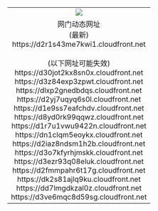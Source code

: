 ﻿<table>
  <tr></tr>
  <tr><td colspan=2 align=center><img src="https://d2r1s43me7kwi1.cloudfront.net/Up/oGate.jpg" /></td></tr>
  <tr><td colspan=2 align=center>网门动态网址<br/>(最新)
<br>https://d2r1s43me7kwi1.cloudfront.net
<br/><br/>(以下网址可能失效)
<br>https://d30jot2kx8sn0x.cloudfront.net
<br>https://d3z84exp3zpwt.cloudfront.net
<br>https://dlxp2gnedbdqs.cloudfront.net
<br>https://d2yj7uqyq6s0l.cloudfront.net
<br>https://d1e9ss7eafchdv.cloudfront.net
<br>https://d8yd0rk99qqwz.cloudfront.net
<br>https://d1r7u1vwu9422n.cloudfront.net
<br>https://dn1clqm5eoykx.cloudfront.net
<br>https://d2iaz8ndsm1h2b.cloudfront.net
<br>https://d3o7kfyrhjmskk.cloudfront.net
<br>https://d3ezr93q08eluk.cloudfront.net
<br>https://d2fmmpahr6t17g.cloudfront.net
<br>https://dk2s81ajlq9ku.cloudfront.net
<br>https://dd7lmgdkzal0z.cloudfront.net
<br>https://d3ve6mqc8d59sg.cloudfront.net
    </td>
  </tr>
</table>
